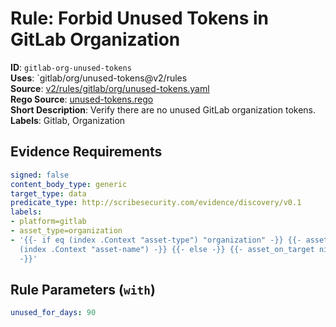 # Rule: Forbid Unused Tokens in GitLab Organization

**ID**: `gitlab-org-unused-tokens`  
**Uses**: `gitlab/org/unused-tokens@v2/rules  
**Source**: [v2/rules/gitlab/org/unused-tokens.yaml](https://github.com/scribe-public/sample-policies/v2/rules/gitlab/org/unused-tokens.yaml)  
**Rego Source**: [unused-tokens.rego](https://github.com/scribe-public/sample-policies/v2/rules/gitlab/org/unused-tokens.rego)  
**Short Description**: Verify there are no unused GitLab organization tokens.  
**Labels**: Gitlab, Organization

## Evidence Requirements

```yaml
signed: false
content_body_type: generic
target_type: data
predicate_type: http://scribesecurity.com/evidence/discovery/v0.1
labels:
- platform=gitlab
- asset_type=organization
- '{{- if eq (index .Context "asset-type") "organization" -}} {{- asset_on_target
  (index .Context "asset-name") -}} {{- else -}} {{- asset_on_target nil -}} {{- end
  -}}'
```
## Rule Parameters (`with`)

```yaml
unused_for_days: 90
```
